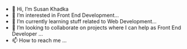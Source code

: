 - 👋 Hi, I’m Susan Khadka
- 👀 I’m interested in Front End Development...
- 🌱 I’m currently learning stuff related to Web Development...
- 💞️ I’m looking to collaborate on projects where I can help as Front End Developer ...
- 📫 How to reach me ...

<!---
SusanKhadka09/SusanKhadka09 is a ✨ special ✨ repository because its `README.md` (this file) appears on your GitHub profile.
You can click the Preview link to take a look at your changes.
--->
